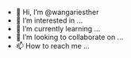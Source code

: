 - 👋 Hi, I’m @wangariesther
- 👀 I’m interested in ...
- 🌱 I’m currently learning ...
- 💞️ I’m looking to collaborate on ...
- 📫 How to reach me ...

<!---
wangariesther/wangariesther is a ✨ special ✨ repository because its `README.md` (this file) appears on your GitHub profile.
You can click the Preview link to take a look at your changes.
--->
